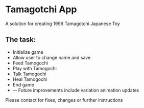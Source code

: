 # Tamagotchi App

<p>A solution for creating 1996 Tamagotchi  Japanese Toy</p>

<h2>The task: </h2>
<ul>
  <li>Initialize game</li>
  <li>Allow user to change name and save</li>
  <li>Feed Tamogochi</li>
  <li>Play with Tamogochi</li>
  <li>Talk Tamogochi</li>
  <li>Heal Tamogochi</li>
  <li>End game</li>
  <li> -- Future improvements include variation animation updates</li>
</ul>

<p>Please contact for fixes, changes or further instructions</p>
